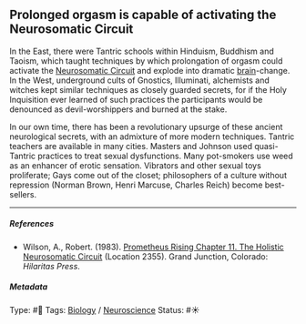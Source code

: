 ## Prolonged orgasm is capable of activating the Neurosomatic Circuit

In the East, there were Tantric schools within Hinduism, Buddhism and Taoism, which taught techniques by which prolongation of orgasm could activate the [Neurosomatic Circuit](Neurosomatic%20Circuit.md) and explode into dramatic [brain](Brain.md)-change. In the West, underground cults of Gnostics, Illuminati, alchemists and witches kept similar techniques as closely guarded secrets, for if the Holy Inquisition ever learned of such practices the participants would be denounced as devil-worshippers and burned at the stake.

In our own time, there has been a revolutionary upsurge of these ancient neurological secrets, with an admixture of more modern techniques. Tantric teachers are available in many cities. Masters and Johnson used quasi-Tantric practices to treat sexual dysfunctions. Many pot-smokers use weed as an enhancer of erotic sensation. Vibrators and other sexual toys proliferate; Gays come out of the closet; philosophers of a culture without repression (Norman Brown, Henri Marcuse, Charles Reich) become best-sellers.

---

##### References

* Wilson, A., Robert. (1983). [Prometheus Rising Chapter 11. The Holistic Neurosomatic Circuit](Prometheus%20Rising%20Chapter%2011.%20The%20Holistic%20Neurosomatic%20Circuit.md) (Location 2355). Grand Junction, Colorado: *Hilaritas Press*.

##### Metadata

Type: #🔴 
Tags: [Biology]() / [Neuroscience](Neuroscience.md) 
Status: #☀️ 
